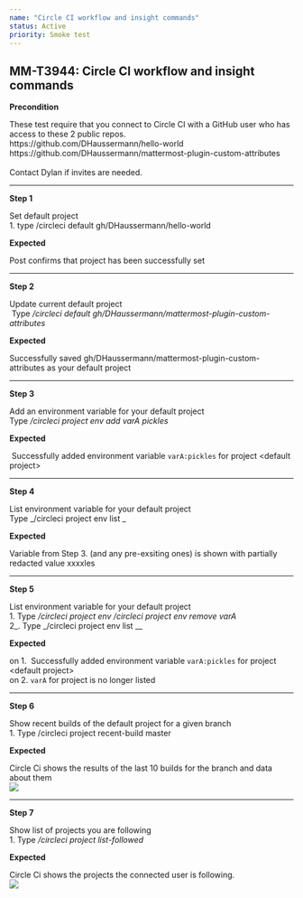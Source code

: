 ```yaml
---
name: "Circle CI workflow and insight commands"
status: Active
priority: Smoke test
---
```


## MM-T3944: Circle CI workflow and insight commands

**Precondition**

These test require that you connect to Circle CI with a GitHub user who has access to these 2 public repos.\
https\://github.com/DHaussermann/hello-world\
https\://github.com/DHaussermann/mattermost-plugin-custom-attributes\
\
Contact Dylan if invites are needed.

---

**Step 1**

Set default project\
1\. type /circleci default gh/DHaussermann/hello-world 

**Expected**

Post confirms that project has been successfully set

---

**Step 2**

Update current default project\
 Type _/circleci default gh/DHaussermann/mattermost-plugin-custom-attributes_

**Expected**

Successfully saved gh/DHaussermann/mattermost-plugin-custom-attributes as your default project

---

**Step 3**

Add an environment variable for your default project\
Type _/circleci project env add varA pickles_

**Expected**

 Successfully added environment variable `varA:pickles` for project \<default project>

---

**Step 4**

List environment variable for your default project\
Type _/circleci project env list _

**Expected**

Variable from Step 3. (and any pre-exsiting ones) is shown with partially redacted value xxxxles

---

**Step 5**

List environment variable for your default project\
1\. Type _/circleci project env /circleci project env remove varA_\
2_. Type _/circleci project env list __

**Expected**

on 1.  Successfully added environment variable `varA:pickles` for project \<default project>\
on 2. `varA` for project is no longer listed

---

**Step 6**

Show recent builds of the default project for a given branch\
1\. Type /circleci project recent-build master

**Expected**

Circle Ci shows the results of the last 10 builds for the branch and data about them\
![](https://smartbear-tm4j-prod-us-west-2-attachment-rich-text.s3.us-west-2.amazonaws.com/embedded-f3277290f945470c4add5d21ef3dc7ca7b74388fc7152bfb6b99ae58c66a95a8-1617054941484-1617054941484.png)

---

**Step 7**

Show list of projects you are following\
1\. Type _/circleci project list-followed_

**Expected**

Circle Ci shows the projects the connected user is following.\
![](https://smartbear-tm4j-prod-us-west-2-attachment-rich-text.s3.us-west-2.amazonaws.com/embedded-f3277290f945470c4add5d21ef3dc7ca7b74388fc7152bfb6b99ae58c66a95a8-1617055085962-1617055085962.png)
